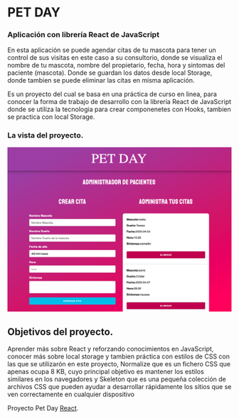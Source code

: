# PET DAY 

### Aplicación con librería React de JavaScript

En esta aplicación se puede agendar citas de tu mascota para tener un control de sus visitas en este caso a su consultorio, donde se visualiza el nombre de tu mascota, nombre del propietario, fecha, hora y sintomas del paciente (mascota).
Donde se guardan los datos desde local Storage, donde tambien se puede eliminar las citas en misma aplicación.

Es un proyecto del cual se basa en una práctica de curso en linea, para conocer la forma de trabajo de desarrollo con la librería React de JavaScript donde se utiliza la tecnologia para crear componenetes con Hooks, tambien se practica con local Storage.


### La vista del proyecto.

![Alt text](https://github.com/TeresaC21/Pet-day/blob/master/public/cp-app.png "vista pagina")


## Objetivos del proyecto.

Aprender más sobre React y reforzando conocimientos en JavaScript, conocer más sobre local storage y tambien práctica con estilos de CSS con las que se utilizarón en este proyecto, Normalize que es un fichero CSS que apenas ocupa 8 KB,  cuyo principal objetivo es mantener los estilos similares en los navegadores y Skeleton que es una pequeña colección de archivos CSS que pueden ayudar a desarrollar rápidamente los sitios que se ven correctamente en cualquier dispositivo

 Proyecto Pet Day [React](https://).


